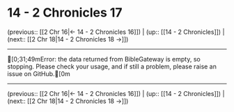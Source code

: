 # 14 - 2 Chronicles 17

(previous:: [[2 Chr 16|← 14 - 2 Chronicles 16]]) | (up:: [[14 - 2 Chronicles]]) | (next:: [[2 Chr 18|14 - 2 Chronicles 18 →]])

***
[0;31;49mError: the data returned from BibleGateway is empty, so stopping. Please check your usage, and if still a problem, please raise an issue on GitHub.[0m

***

(previous:: [[2 Chr 16|← 14 - 2 Chronicles 16]]) | (up:: [[14 - 2 Chronicles]]) | (next:: [[2 Chr 18|14 - 2 Chronicles 18 →]])
